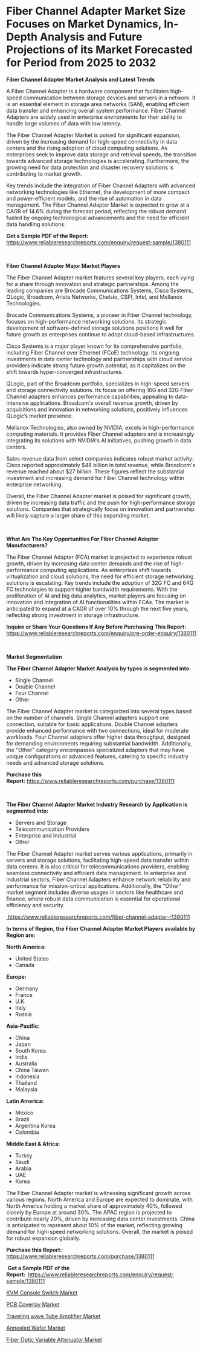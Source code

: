 <p><h1>Fiber Channel Adapter Market Size Focuses on Market Dynamics, In-Depth Analysis and Future Projections of its Market Forecasted for Period from 2025 to 2032</h1></p><p><strong>Fiber Channel Adapter Market Analysis and Latest Trends</strong></p>
<p><p>A Fiber Channel Adapter is a hardware component that facilitates high-speed communication between storage devices and servers in a network. It is an essential element in storage area networks (SAN), enabling efficient data transfer and enhancing overall system performance. Fiber Channel Adapters are widely used in enterprise environments for their ability to handle large volumes of data with low latency.</p><p>The Fiber Channel Adapter Market is poised for significant expansion, driven by the increasing demand for high-speed connectivity in data centers and the rising adoption of cloud computing solutions. As enterprises seek to improve data storage and retrieval speeds, the transition towards advanced storage technologies is accelerating. Furthermore, the growing need for data protection and disaster recovery solutions is contributing to market growth.</p><p>Key trends include the integration of Fiber Channel Adapters with advanced networking technologies like Ethernet, the development of more compact and power-efficient models, and the rise of automation in data management. The Fiber Channel Adapter Market is expected to grow at a CAGR of 14.6% during the forecast period, reflecting the robust demand fueled by ongoing technological advancements and the need for efficient data handling solutions.</p></p>
<p><strong>Get a Sample PDF of the Report:&nbsp;</strong> <a href="https://www.reliableresearchreports.com/enquiry/request-sample/1380111?utm_campaign=28&utm_medium=2&utm_source=Github&utm_content=ia&utm_term=11022025&utm_id=fiber-channel-adapter">https://www.reliableresearchreports.com/enquiry/request-sample/1380111</a></p>
<p>&nbsp;</p>
<p><strong>Fiber Channel Adapter Major Market Players</strong></p>
<p><p>The Fiber Channel Adapter market features several key players, each vying for a share through innovation and strategic partnerships. Among the leading companies are Brocade Communications Systems, Cisco Systems, QLogic, Broadcom, Arista Networks, Chelsio, CSPI, Intel, and Mellanox Technologies. </p><p>Brocade Communications Systems, a pioneer in Fiber Channel technology, focuses on high-performance networking solutions. Its strategic development of software-defined storage solutions positions it well for future growth as enterprises continue to adopt cloud-based infrastructures.</p><p>Cisco Systems is a major player known for its comprehensive portfolio, including Fiber Channel over Ethernet (FCoE) technology. Its ongoing investments in data center technology and partnerships with cloud service providers indicate strong future growth potential, as it capitalizes on the shift towards hyper-converged infrastructures.</p><p>QLogic, part of the Broadcom portfolio, specializes in high-speed servers and storage connectivity solutions. Its focus on offering 16G and 32G Fiber Channel adapters enhances performance capabilities, appealing to data-intensive applications. Broadcom's overall revenue growth, driven by acquisitions and innovation in networking solutions, positively influences QLogic’s market presence.</p><p>Mellanox Technologies, also owned by NVIDIA, excels in high-performance computing materials. It provides Fiber Channel adapters and is increasingly integrating its solutions with NVIDIA's AI initiatives, pushing growth in data centers.</p><p>Sales revenue data from select companies indicates robust market activity: Cisco reported approximately $48 billion in total revenue, while Broadcom's revenue reached about $27 billion. These figures reflect the substantial investment and increasing demand for Fiber Channel technology within enterprise networking.</p><p>Overall, the Fiber Channel Adapter market is poised for significant growth, driven by increasing data traffic and the push for high-performance storage solutions. Companies that strategically focus on innovation and partnership will likely capture a larger share of this expanding market.</p></p>
<p>&nbsp;</p>
<p><strong>What Are The Key Opportunities For Fiber Channel Adapter Manufacturers?</strong></p>
<p><p>The Fiber Channel Adapter (FCA) market is projected to experience robust growth, driven by increasing data center demands and the rise of high-performance computing applications. As enterprises shift towards virtualization and cloud solutions, the need for efficient storage networking solutions is escalating. Key trends include the adoption of 32G FC and 64G FC technologies to support higher bandwidth requirements. With the proliferation of AI and big data analytics, market players are focusing on innovation and integration of AI functionalities within FCAs. The market is anticipated to expand at a CAGR of over 10% through the next five years, reflecting strong investment in storage infrastructure.</p></p>
<p><strong>Inquire or Share Your Questions If Any Before Purchasing This Report:</strong> <a href="https://www.reliableresearchreports.com/enquiry/pre-order-enquiry/1380111?utm_campaign=28&utm_medium=2&utm_source=Github&utm_content=ia&utm_term=11022025&utm_id=fiber-channel-adapter">https://www.reliableresearchreports.com/enquiry/pre-order-enquiry/1380111</a></p>
<p>&nbsp;</p>
<p><strong>Market Segmentation</strong></p>
<p><strong>The Fiber Channel Adapter Market Analysis by types is segmented into:</strong></p>
<p><ul><li>Single Channel</li><li>Double Channel</li><li>Four Channel</li><li>Other</li></ul></p>
<p><p>The Fiber Channel Adapter market is categorized into several types based on the number of channels. Single Channel adapters support one connection, suitable for basic applications. Double Channel adapters provide enhanced performance with two connections, ideal for moderate workloads. Four Channel adapters offer higher data throughput, designed for demanding environments requiring substantial bandwidth. Additionally, the "Other" category encompasses specialized adapters that may have unique configurations or advanced features, catering to specific industry needs and advanced storage solutions.</p></p>
<p><strong>Purchase this Report:&nbsp;</strong><a href="https://www.reliableresearchreports.com/purchase/1380111?utm_campaign=28&utm_medium=2&utm_source=Github&utm_content=ia&utm_term=11022025&utm_id=fiber-channel-adapter">https://www.reliableresearchreports.com/purchase/1380111</a></p>
<p>&nbsp;</p>
<p><strong>The Fiber Channel Adapter Market Industry Research by Application is segmented into:</strong></p>
<p><ul><li>Servers and Storage</li><li>Telecommunication Providers</li><li>Enterprise and Industrial</li><li>Other</li></ul></p>
<p><p>The Fiber Channel Adapter market serves various applications, primarily in servers and storage solutions, facilitating high-speed data transfer within data centers. It is also critical for telecommunications providers, enabling seamless connectivity and efficient data management. In enterprise and industrial sectors, Fiber Channel Adapters enhance network reliability and performance for mission-critical applications. Additionally, the "Other" market segment includes diverse usages in sectors like healthcare and finance, where robust data communication is essential for operational efficiency and security.</p></p>
<p><a href="https://www.reliableresearchreports.com/fiber-channel-adapter-r1380111?utm_campaign=28&utm_medium=2&utm_source=Github&utm_content=ia&utm_term=11022025&utm_id=fiber-channel-adapter">&nbsp;https://www.reliableresearchreports.com/fiber-channel-adapter-r1380111</a></p>
<p><strong>In terms of Region, the Fiber Channel Adapter Market Players available by Region are:</strong></p>
<p>
    <p> <strong> North America: </strong>
        <ul>
            <li>United States</li>
            <li>Canada</li>
        </ul>
        </p> 
    <p> <strong> Europe: </strong>
        <ul>
            <li>Germany</li>
            <li>France</li>
            <li>U.K.</li>
            <li>Italy</li>
            <li>Russia</li>
        </ul>
        </p> 
    <p> <strong> Asia-Pacific: </strong>
        <ul>
            <li>China</li>
            <li>Japan</li>
            <li>South Korea</li>
            <li>India</li>
            <li>Australia</li>
            <li>China Taiwan</li>
            <li>Indonesia</li>
            <li>Thailand</li>
            <li>Malaysia</li>
        </ul>
        </p> 
    <p> <strong> Latin America: </strong>
        <ul>
            <li>Mexico</li>
            <li>Brazil</li>
            <li>Argentina Korea</li>
            <li>Colombia</li>
        </ul>
        </p> 
    <p> <strong> Middle East & Africa: </strong>
        <ul>
            <li>Turkey</li>
            <li>Saudi</li>
            <li>Arabia</li>
            <li>UAE</li>
            <li>Korea</li>
        </ul>
    </p>
    </p>
<p><p>The Fiber Channel Adapter market is witnessing significant growth across various regions. North America and Europe are expected to dominate, with North America holding a market share of approximately 40%, followed closely by Europe at around 30%. The APAC region is projected to contribute nearly 20%, driven by increasing data center investments. China is anticipated to represent about 10% of the market, reflecting growing demand for high-speed networking solutions. Overall, the market is poised for robust expansion globally.</p></p>
<p><strong>Purchase this Report: </strong><a href="https://www.reliableresearchreports.com/purchase/1380111?utm_campaign=28&utm_medium=2&utm_source=Github&utm_content=ia&utm_term=11022025&utm_id=fiber-channel-adapter">https://www.reliableresearchreports.com/purchase/1380111</a></p>
<p>&nbsp;<strong>Get a Sample PDF of the Report:&nbsp;&nbsp;</strong><a href="https://www.reliableresearchreports.com/enquiry/request-sample/1380111?utm_campaign=28&utm_medium=2&utm_source=Github&utm_content=ia&utm_term=11022025&utm_id=fiber-channel-adapter">https://www.reliableresearchreports.com/enquiry/request-sample/1380111</a></p>
<p><strong></strong></p>
<p><p><a href="https://github.com/shewlisapsai/Market-Research-Report-List-1/blob/main/kvm-console-switch-market.md?utm_campaign=28&utm_medium=2&utm_source=Github&utm_content=ia&utm_term=11022025&utm_id=fiber-channel-adapter">KVM Console Switch Market</a></p><p><a href="https://github.com/krulicfidura/Market-Research-Report-List-1/blob/main/pcb-coverlay-market.md?utm_campaign=28&utm_medium=2&utm_source=Github&utm_content=ia&utm_term=11022025&utm_id=fiber-channel-adapter">PCB Coverlay Market</a></p><p><a href="https://github.com/hirvemohssi19/Market-Research-Report-List-1/blob/main/traveling-wave-tube-amplifier-market.md?utm_campaign=28&utm_medium=2&utm_source=Github&utm_content=ia&utm_term=11022025&utm_id=fiber-channel-adapter">Traveling wave Tube Amplifier Market</a></p><p><a href="https://github.com/vassihucz/Market-Research-Report-List-1/blob/main/annealed-wafer-market.md?utm_campaign=28&utm_medium=2&utm_source=Github&utm_content=ia&utm_term=11022025&utm_id=fiber-channel-adapter">Annealed Wafer Market</a></p><p><a href="https://github.com/denbelnmer50/Market-Research-Report-List-1/blob/main/fiber-optic-variable-attenuator-market.md?utm_campaign=28&utm_medium=2&utm_source=Github&utm_content=ia&utm_term=11022025&utm_id=fiber-channel-adapter">Fiber Optic Variable Attenuator Market</a></p></p>